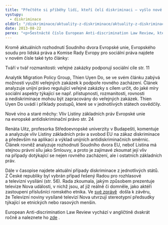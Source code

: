 ```yaml
---
title: "Přečtěte si příběhy lidí, kteří čelí diskriminaci – vyšlo nové číslo European Anti-discrimination Law Review"
vystupy:
  - diskriminace
oldUrl: "/diskriminace/aktuality-z-diskriminace/aktuality-z-diskriminace-2013/prectete-si-pribehy-lidi-kteri-celi-diskriminaci-vyslo-nove-cislo-european-anti-di/"
date: 2013-08-22
perex: "<p>Šestnácté číslo European Anti-discrimination Law Review, které vyšlo v červenci 2013, přináší novinky, analýzy a informace o vývoji antidiskriminačního práva v členských státech Evropské unie, bývalé jugoslávské republice Makedonii, Turecku, Islandu, Lichtenštejnsku a Norsku. Aktuální číslo reflektuje stav k 15. lednu 2013.</p>"
---
```


<!-- imported from the old website -->

<p>Kromě aktuálních rozhodnutí Soudního dvora Evropské unie, Evropského soudu pro lidská práva a Komise Rady Evropy pro sociální práva najdete v novém čísle také tyto články:</p><p>Tváří v tvář rozmanitosti: veřejné zakázky podporují sociální cíle str. 11</p><p>Analytik Migration Policy Group, Thien Uyen Do, se ve svém článku zabývá možností využití veřejných zakázek k podpoře rovného zacházení. Článek analyzuje unijní právo regulující veřejné zakázky s cílem určit, do jaké míry sociální aspekty týkající se např. přístupnosti, rozmanitosti, rovnosti a nediskriminace mohou být zapracovány do veřejných zakázek. Thien Uyen Do uvádí i příklady postupů, které se v jednotlivých státech osvědčily.</p><p>Nové víno a staré měchy: Vliv Listiny základních práv Evropské unie na evropské antidiskriminační právo str. 24</p><p>Renàta Uitz, profesorka Středoevropské univerzity v Budapešti, komentuje a analyzuje vliv Listiny základních práv a svobod EU na zákaz diskriminace a především na aplikaci a výklad unijních antidiskriminačních směrnic. Článek rovněž analyzuje rozhodnutí Soudního dvora EU, neboť Listina má stejnou právní sílu jako Smlouvy, a proto je zajímavé zkoumat její vliv na případy dotýkající se nejen rovného zacházení, ale i ostatních základních práv.</p><p>Dále v časopise najdete aktuální případy diskriminace z jednotlivých států. Z České republiky byl vybrán případ řešený Radou pro rozhlasové a televizní vysílání (str. 56). Rada zkoumala, jakým způsobem prezentuje televize Nova události, v nichž jsou, ať již reálně či domněle, jako aktéři zastoupeni příslušníci romského etnika. Ve <a title="Otevření do nového okna" href="http://www.rrtv.cz/cz/files/press/Tiskov%C3%A1%20zpr%C3%A1va.pdf" target="_blank">své zprávě</a>  došla k závěru, že Televizní noviny vysílané televizí Nova utvrzují stereotypní předsudky týkající se etnických nebo rasových menšin.</p><p>European Anti-discrimination Law Review vychází v angličtině dvakrát ročně a naleznete ho <a title="Otevření do nového okna" href="http://www.non-discrimination.net/content/media/Review%2016%20EN.pdf" target="_blank">zde</a> .</p>
